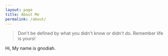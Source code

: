 ```yaml
---
layout: page
title: About Me
permalink: /about/
---
```

> Don't be defined by what you didn't know or didn't do. Remember life is yours!

Hi, My name is gnodiah.

